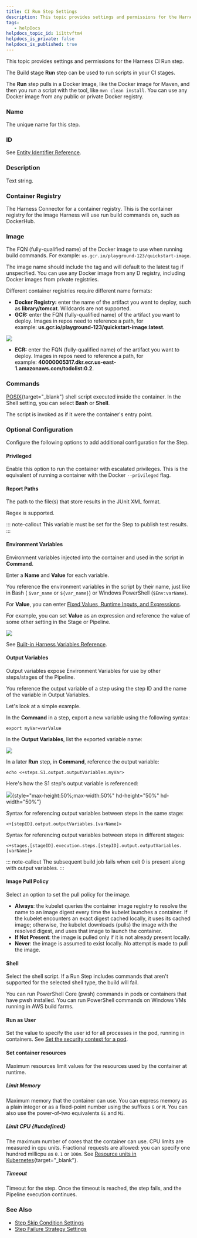 ```yaml
---
title: CI Run Step Settings
description: This topic provides settings and permissions for the Harness CI Run step. The Build stage Run step can be used to run scripts in your CI stages. The Run step pulls in a Docker image, like the Docker…
tags: 
   - helpDocs
helpdocs_topic_id: 1i1ttvftm4
helpdocs_is_private: false
helpdocs_is_published: true
---
```


This topic provides settings and permissions for the Harness CI Run
step.

The Build stage **Run** step can be used to run scripts in your CI
stages.

The **Run** step pulls in a Docker image, like the Docker image for
Maven, and then you run a script with the tool, like
`mvn clean install`. You can use any Docker image from any public or
private Docker registry.

### Name

The unique name for this step.

### ID

See [Entity Identifier
Reference](https://docs.harness.io/article/li0my8tcz3-entity-identifier-reference).

### Description

Text string.

### Container Registry

The Harness Connector for a container registry. This is the container
registry for the image Harness will use run build commands on, such as
DockerHub.

### Image

The FQN (fully-qualified name) of the Docker image to use when running
build commands. For example:
`us.gcr.io/playground-123/quickstart-image`.

The image name should include the tag and will default to the latest tag
if unspecified. You can use any Docker image from any D registry,
including Docker images from private registries.

Different container registries require different name formats:

-   **Docker Registry:** enter the name of the artifact you want to
    deploy, such as **library/tomcat**. Wildcards are not supported.
-   **GCR:** enter the FQN (fully-qualified name) of the artifact you
    want to deploy. Images in repos need to reference a path, for
    example: **us.gcr.io/playground-123/quickstart-image:latest**.

![](https://files.helpdocs.io/i5nl071jo5/articles/1i1ttvftm4/1628031232587/clean-shot-2021-08-03-at-15-53-30.png)

-   **ECR:** enter the FQN (fully-qualified name) of the artifact you
    want to deploy. Images in repos need to reference a path, for
    example: **40000005317.dkr.ecr.us-east-1.amazonaws.com/todolist:0.2**.

### Commands

[POSIX](https://www.grymoire.com/Unix/Sh.html){target="_blank"} shell
script executed inside the container. In the Shell setting, you can
select **Bash** or **Shell**.

The script is invoked as if it were the container's entry point.

### Optional Configuration

Configure the following options to add additional configuration for the
Step.

#### Privileged

Enable this option to run the container with escalated privileges. This
is the equivalent of running a container with the
Docker `--privileged` flag.

#### Report Paths

The path to the file(s) that store results in the JUnit XML format.

Regex is supported.

::: note-callout
This variable must be set for the Step to publish test results.
:::

#### Environment Variables

Environment variables injected into the container and used in the script
in **Command**.

Enter a **Name** and **Value** for each variable.

You reference the environment variables in the script by their name,
just like in Bash ( `$var_name` or `${var_name}`) or Windows PowerShell
(`$Env:varName`).

For **Value**, you can enter [Fixed Values, Runtime Inputs, and
Expressions](https://docs.harness.io/article/f6yobn7iq0-runtime-inputs).

For example, you can set **Value** as an expression and reference the
value of some other setting in the Stage or Pipeline.

![](https://files.helpdocs.io/i5nl071jo5/articles/1i1ttvftm4/1644602120778/clean-shot-2022-02-11-at-09-55-12.png)

See [Built-in Harness Variables
Reference](https://docs.harness.io/article/lml71vhsim-harness-variables).

#### Output Variables

Output variables expose Environment Variables for use by other
steps/stages of the Pipeline.

You reference the output variable of a step using the step ID and the
name of the variable in Output Variables.

Let\'s look at a simple example.

In the **Command** in a step, export a new variable using the following
syntax:

    export myVar=varValue

In the **Output Variables**, list the exported variable name:

![](https://files.helpdocs.io/i5nl071jo5/articles/1i1ttvftm4/1611947065452/image.png)

In a later **Run** step, in **Command**, reference the output variable:

    echo <+steps.S1.output.outputVariables.myVar>

Here\'s how the S1 step\'s output variable is referenced:

![](https://files.helpdocs.io/i5nl071jo5/articles/1i1ttvftm4/1626099541575/2021-06-28-17-45-23.png){style="max-height:50%;max-width:50%"
hd-height="50%" hd-width="50%"}

Syntax for referencing output variables between steps in the same stage:

`<+[stepID].output.outputVariables.[varName]>`

Syntax for referencing output variables between steps in different
stages:

`<+stages.[stageID].execution.steps.[stepID].output.outputVariables.[varName]>`

::: note-callout
The subsequent build job fails when exit 0 is present along with output
variables.
:::

#### Image Pull Policy

Select an option to set the pull policy for the image.

-   **Always**: the kubelet queries the container image registry to
    resolve the name to an image digest every time the kubelet launches
    a container. If the kubelet encounters an exact digest cached
    locally, it uses its cached image; otherwise, the kubelet downloads
    (pulls) the image with the resolved digest, and uses that image to
    launch the container.
-   **If Not Present**: the image is pulled only if it is not already
    present locally.
-   **Never**: the image is assumed to exist locally. No attempt is made
    to pull the image.

#### Shell

Select the shell script. If a Run Step includes commands that aren't
supported for the selected shell type, the build will fail.

You can run PowerShell Core (pwsh) commands in pods or containers that
have pwsh installed. You can run PowerShell commands on Windows VMs
running in AWS build farms.

#### Run as User

Set the value to specify the user id for all processes in the pod,
running in containers. See [Set the security context for a
pod](https://kubernetes.io/docs/tasks/configure-pod-container/security-context/#set-the-security-context-for-a-pod).

#### Set container resources

Maximum resources limit values for the resources used by the container
at runtime.

##### Limit Memory

Maximum memory that the container can use. You can express memory as a
plain integer or as a fixed-point number using the suffixes `G` or `M`.
You can also use the power-of-two equivalents `Gi` and `Mi`.

##### Limit CPU {#undefined}

The maximum number of cores that the container can use. CPU limits are
measured in cpu units. Fractional requests are allowed: you can specify
one hundred millicpu as `0.1` or `100m`. See [Resource units in
Kubernetes](https://kubernetes.io/docs/concepts/configuration/manage-resources-containers/#resource-units-in-kubernetes){target="_blank"}.

##### Timeout

Timeout for the step. Once the timeout is reached, the step fails, and
the Pipeline execution continues.

### See Also

-   [Step Skip Condition
    Settings](https://docs.harness.io/article/i36ibenkq2-step-skip-condition-settings)
-   [Step Failure Strategy
    Settings](https://docs.harness.io/article/htrur23poj-step-failure-strategy-settings)
